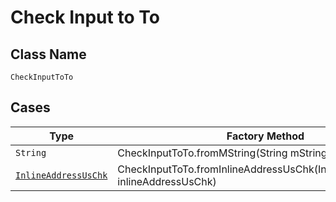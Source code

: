 
# Check Input to To

## Class Name

`CheckInputToTo`

## Cases

| Type | Factory Method |
|  --- | --- |
| `String` | CheckInputToTo.fromMString(String mString) |
| [`InlineAddressUsChk`](../../../doc/models/containers/inline-address-us-chk.md) | CheckInputToTo.fromInlineAddressUsChk(InlineAddressUsChk inlineAddressUsChk) |

